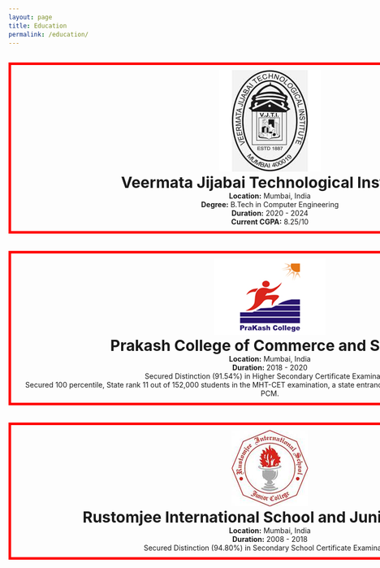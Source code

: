 ```yaml
---
layout: page
title: Education
permalink: /education/
---
```


<html>
<head>
<style>
#bordering{
  width: 1000px;
  height: 100x;
  padding: 10px;
  border: 5px solid red;
  margin: 0;
}
</style>
</head>
</html>

<br>
<center>
<div id="bordering">
<center>
<img title="Veermata Jijabai Technological Institute" alt="Alt text" src="/images/vjti.jpg">
</center>

<center>
<b style="font-size:30px"> Veermata Jijabai Technological Institute</b> 
<br>
<b> Location:</b> Mumbai, India
<br>
<b> Degree:</b> B.Tech in Computer Engineering
<br>
<b> Duration:</b> 2020 - 2024
<br>
<b> Current CGPA:</b> 8.25/10
</center>
</div>

<br>
<br>

<div id="bordering">
<center>
<img title="Prakash College of Commerce and Science" alt="Alt text" src="/images/prakashclg.jpg">
</center>

<center>
<b style="font-size:30px"> Prakash College of Commerce and Science </b> 

<br>
<b> Location:</b> Mumbai, India
<br>
<b> Duration:</b> 2018 - 2020<br>
Secured Distinction (91.54%) in Higher Secondary Certificate Examination.<br>
Secured 100 percentile, State rank 11 out of 152,000 students in the MHT-CET examination, a state entrance examination for engineering majors in PCM.
</center>
</div>
<br>
<br>

<div id="bordering">
<center>
<img title="Rustomjee International School and Junior College" alt="Alt text" src="/images/ris.jpg">
</center>

<center>
<b style="font-size:30px"> Rustomjee International School and Junior College</b> 
<br>
<b> Location:</b> Mumbai, India
<br>
<b> Duration:</b> 2008 - 2018<br>
Secured Distinction (94.80%) in Secondary School Certificate Examination.
</center>
</div>
</center>






